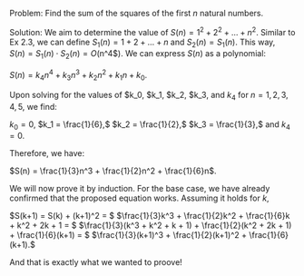 Problem: Find the sum of the squares of the first $n$ natural numbers.

Solution: We aim to determine the value of $S(n) = 1^2 + 2^2 + \ldots + n^2$. Similar to Ex 2.3, we can define 
$S_1(n) = 1 + 2 + \ldots + n$ and $S_2(n) = S_1(n).$ This way, $S(n) = S_1(n) \cdot S_2(n) = O($n^4$). We can 
express $S(n)$ as a polynomial: 

$S(n) = k_4n^4 + k_3n^3 + k_2n^2 + k_1n + k_0$.

Upon solving for the values of $k_0, $k_1, $k_2, $k_3, and $k_4$ for $n = 1, 2, 3, 4, 5$, we find: 

$k_0 = 0,$ $k_1 = \frac{1}{6},$ $k_2 = \frac{1}{2},$ $k_3 = \frac{1}{3},$ and $k_4 = 0.$ 

Therefore, we have:

$S(n) = \frac{1}{3}n^3 + \frac{1}{2}n^2 + \frac{1}{6}n$.

We will now prove it by induction. For the base case, we have already confirmed that the proposed equation works. 
Assuming it holds for $k$,

$S(k+1) = S(k) + (k+1)^2 = $
$\frac{1}{3}k^3 + \frac{1}{2}k^2 + \frac{1}{6}k + k^2 + 2k + 1 = $
$\frac{1}{3}(k^3 + k^2 + k + 1) + \frac{1}{2}(k^2 + 2k + 1) + \frac{1}{6}(k+1) = $
$\frac{1}{3}(k+1)^3 + \frac{1}{2}(k+1)^2 + \frac{1}{6}(k+1).$

And that is exactly what we wanted to proove!
